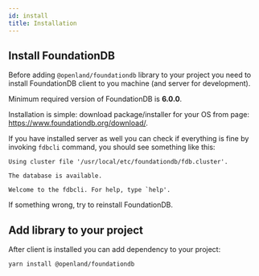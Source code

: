 ```yaml
---
id: install
title: Installation
---
```


## Install FoundationDB
Before adding `@openland/foundationdb` library to your project you need to install FoundationDB client to you machine (and server for development). 

Minimum required version of FoundationDB is **6.0.0**.

Installation is simple: download package/installer for your OS from page: https://www.foundationdb.org/download/. 

If you have installed server as well you can check if everything is fine by invoking `fdbcli` command, you should see something like this:

```text
Using cluster file '/usr/local/etc/foundationdb/fdb.cluster'.

The database is available.

Welcome to the fdbcli. For help, type `help'.
```

If something wrong, try to reinstall FoundationDB.

## Add library to your project

After client is installed you can add dependency to your project:
```bash
yarn install @openland/foundationdb
```